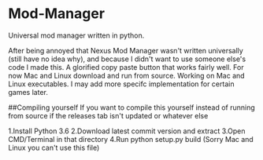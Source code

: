 # Mod-Manager
Universal mod manager written in python.

After being annoyed that Nexus Mod Manager wasn't written universally (still have no idea why), and because I didn't want to use someone else's code I made this.
A glorified copy paste button that works fairly well. For now Mac and Linux download and run from source. Working on Mac and Linux executables. I may add more specifc implementation for certain games later. 

##Compiling yourself
If you want to compile this yourself instead of running from source if the releases tab isn't updated or whatever else

1.Install Python 3.6
2.Download latest commit version and extract
3.Open CMD/Terminal in that directory
4.Run python setup.py build (Sorry Mac and Linux you can't use this file)
